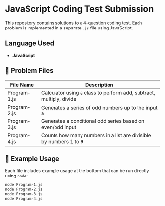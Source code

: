 # JavaScript Coding Test Submission

This repository contains solutions to a 4-question coding test. Each problem is implemented in a separate `.js` file using JavaScript.

## Language Used
- **JavaScript**

## 📁 Problem Files

| File Name       | Description                                    |
|----------------|------------------------------------------------|
| Program-1.js    | Calculator using a class to perform add, subtract, multiply, divide |
| Program-2.js    | Generates a series of odd numbers up to the input `a` |
| Program-3.js    | Generates a conditional odd series based on even/odd input |
| Program-4.js    | Counts how many numbers in a list are divisible by numbers 1 to 9 |

## 🧪 Example Usage
Each file includes example usage at the bottom that can be run directly using `node`:

```bash
node Program-1.js
node Program-2.js
node Program-3.js
node Program-4.js
